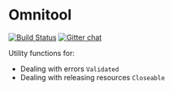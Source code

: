 # Omnitool

[![Build Status](https://magnum.travis-ci.com/CommBank/omnitool.svg?token=A3xq7fpHLyey1yCrNASy&branch=master)](https://magnum.travis-ci.com/CommBank/omnitool)
[![Gitter chat](https://badges.gitter.im/CommBank.png)](https://gitter.im/CommBank)

Utility functions for:

* Dealing with errors `Validated`
* Dealing with releasing resources `Closeable`
